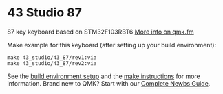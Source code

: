 # 43 Studio 87
87 key keyboard based on STM32F103RBT6 [More info on qmk.fm](http://qmk.fm/)

Make example for this keyboard (after setting up your build environment):

    make 43_studio/43_87/rev1:via
    make 43_studio/43_87/rev2:via

See the [build environment setup](https://docs.qmk.fm/#/getting_started_build_tools) and the [make instructions](https://docs.qmk.fm/#/getting_started_make_guide) for more information. Brand new to QMK? Start with our [Complete Newbs Guide](https://docs.qmk.fm/#/newbs).
